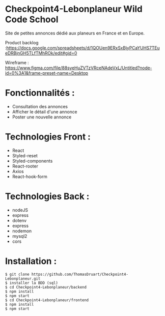 # Checkpoint4-Lebonplaneur Wild Code School

Site de petites annonces dédié aux planeurs en France et en Europe.

Product backlog :https://docs.google.com/spreadsheets/d/1QOUen9ERxSxBjyPCaYUHS7TEueDRBjnGH5TLfTMhROk/edit#gid=0

Wireframe : https://www.figma.com/file/88syeHuZVTzVRceNAdeVxL/Untitled?node-id=0%3A1&frame-preset-name=Desktop

# Fonctionnalités :

- Consultation des annonces
- Afficher le détail d'une annonce
- Poster une nouvelle annonce

# Technologies Front :

- React
- Styled-reset
- Styled-components
- React-rooter
- Axios
- React-hook-form

# Technologies Back :

- nodeJS
- express
- dotenv
- express
- nodemon
- mysql2
- cors

# Installation :

    $ git clone https://github.com/ThomasDruart/Checkpoint4-Lebonplaneur.git
    $ installer la BDD (sql)
    $ cd Checkpoint4-Lebonplaneur/backend
    $ npm install
    $ npm start
    $ cd Checkpoint4-Lebonplaneur/frontend
    $ npm install
    $ npm start
